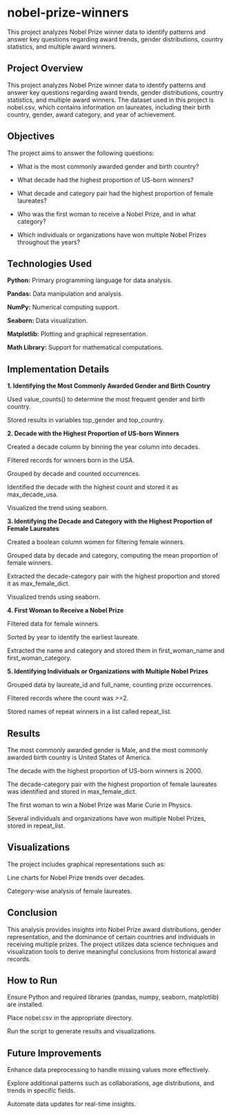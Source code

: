 # nobel-prize-winners
This project analyzes Nobel Prize winner data to identify patterns and answer key questions regarding award trends, gender distributions, country statistics, and multiple award winners. 

## Project Overview

This project analyzes Nobel Prize winner data to identify patterns and answer key questions regarding award trends, gender distributions, country statistics, and multiple award winners. The dataset used in this project is nobel.csv, which contains information on laureates, including their birth country, gender, award category, and year of achievement.

## Objectives

The project aims to answer the following questions:

- What is the most commonly awarded gender and birth country?

- What decade had the highest proportion of US-born winners?

- What decade and category pair had the highest proportion of female laureates?

- Who was the first woman to receive a Nobel Prize, and in what category?

- Which individuals or organizations have won multiple Nobel Prizes throughout the years?

## Technologies Used

**Python:** Primary programming language for data analysis.

**Pandas:** Data manipulation and analysis.

**NumPy:** Numerical computing support.

**Seaborn:** Data visualization.

**Matplotlib:** Plotting and graphical representation.

**Math Library:** Support for mathematical computations.

## Implementation Details

**1. Identifying the Most Commonly Awarded Gender and Birth Country**

Used value_counts() to determine the most frequent gender and birth country.

Stored results in variables top_gender and top_country.

**2. Decade with the Highest Proportion of US-born Winners**

Created a decade column by binning the year column into decades.

Filtered records for winners born in the USA.

Grouped by decade and counted occurrences.

Identified the decade with the highest count and stored it as max_decade_usa.

Visualized the trend using seaborn.

**3. Identifying the Decade and Category with the Highest Proportion of Female Laureates**

Created a boolean column women for filtering female winners.

Grouped data by decade and category, computing the mean proportion of female winners.

Extracted the decade-category pair with the highest proportion and stored it as max_female_dict.

Visualized trends using seaborn.

**4. First Woman to Receive a Nobel Prize**

Filtered data for female winners.

Sorted by year to identify the earliest laureate.

Extracted the name and category and stored them in first_woman_name and first_woman_category.

**5. Identifying Individuals or Organizations with Multiple Nobel Prizes**

Grouped data by laureate_id and full_name, counting prize occurrences.

Filtered records where the count was >=2.

Stored names of repeat winners in a list called repeat_list.

## Results

The most commonly awarded gender is Male, and the most commonly awarded birth country is United States of America.

The decade with the highest proportion of US-born winners is 2000.

The decade-category pair with the highest proportion of female laureates was identified and stored in max_female_dict.

The first woman to win a Nobel Prize was Marie Curie in Physics.

Several individuals and organizations have won multiple Nobel Prizes, stored in repeat_list.

## Visualizations

The project includes graphical representations such as:

Line charts for Nobel Prize trends over decades.

Category-wise analysis of female laureates.

## Conclusion

This analysis provides insights into Nobel Prize award distributions, gender representation, and the dominance of certain countries and individuals in receiving multiple prizes. The project utilizes data science techniques and visualization tools to derive meaningful conclusions from historical award records.

## How to Run

Ensure Python and required libraries (pandas, numpy, seaborn, matplotlib) are installed.

Place nobel.csv in the appropriate directory.

Run the script to generate results and visualizations.

## Future Improvements

Enhance data preprocessing to handle missing values more effectively.

Explore additional patterns such as collaborations, age distributions, and trends in specific fields.

Automate data updates for real-time insights.


